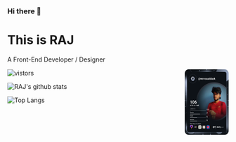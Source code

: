 ### Hi there 👋
<h1>    This is RAJ</h1>
<p> A Front-End Developer / Designer</p>

<img src="devcard.svg" style="float:right;" width="100px" height="150px"/>


<!--
**verreauxblack/verreauxblack** is a ✨ _special_ ✨ repository because its `README.md` (this file) appears on your GitHub profile.

Here are some ideas to get you started:

- 🔭 I’m currently working on ...
- 🌱 I’m currently learning ...
- 👯 I’m looking to collaborate on ...
- 🤔 I’m looking for help with ...
- 💬 Ask me about ...
- 📫 How to reach me: ...
- 😄 Pronouns: ...
- ⚡ Fun fact: ...
-->


![vistors](https://visitor-badge.laobi.icu/badge?page_id=verreauxblack.verreauxblack)






![RAJ's github stats](https://github-readme-stats.vercel.app/api?username=verreauxblack&show_icons=true&theme=radical)    

![Top Langs](https://github-readme-stats.vercel.app/api/top-langs/?username=verreauxblack&theme=radical)


<!--(https://github.com/anuraghazra/github-readme-stats) [![ReadMe Card](https://github-readme-stats.vercel.app/api/pin/?username=verreauxblack&repo=CSS_Art)](https://github.com/anuraghazra/github-readme-stats)
[![Top Langs](https://github-readme-stats.vercel.app/api/top-langs/?username=verreauxblack)](https://github.com/anuraghazra/github-readme-stats) -->
